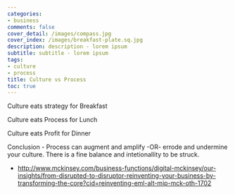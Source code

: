 ```yaml
---
categories:
- business
comments: false
cover_detail: /images/compass.jpg
cover_index: /images/breakfast-plate.sq.jpg
description: description - lorem ipsum
subtitle: subtitle - lorem ipsum
tags:
- culture
- process
title: Culture vs Process
toc: true
---
```


Culture eats strategy for Breakfast

Culture eats Process for Lunch

Culture eats Profit for Dinner

<!-- ![](/images/compass_wide@1200w.jpg) -->

Conclusion - Process can augment and amplify -OR- errode and undermine your culture. There is a fine balance and intetionallity to be struck.

- http://www.mckinsey.com/business-functions/digital-mckinsey/our-insights/from-disrupted-to-disruptor-reinventing-your-business-by-transforming-the-core?cid=reinventing-eml-alt-mip-mck-oth-1702
